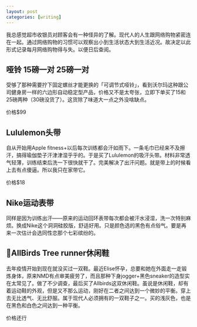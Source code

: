 ```yaml
---
layout: post
categories: [writing]
---
```


我总感觉超市收银员对顾客会有一种怪异的了解。现代人的人生跟网络购物紧密连在一起。通过网络购物的习惯可以观察出小到生活状态大到生活近况。故决定以此形式记录每月网络购物得与失。以便日后查阅。

## 哑铃 15磅一对 25磅一对

受够了那种需要拧下固定螺丝才能更换的「可调节式哑铃」，看到沃尔玛这种跟公司健身房一样的六边形自动稳定型产品，价格又不是太夸张，立即下单买了15和25磅两种（30磅没货了）。这货除了味道大一点之外没啥缺点。

价格$99

## Lululemon头带

自从开始用Apple fitness+以后每次训练都会汗如雨下。一条毛巾已经来不及擦汗，搞得瑜伽垫子汗津津湿乎乎的。于是买了Lululemon的吸汗头带。材料非常透气轻薄，训练结束后洗一下很快就干了。完美解决了出汗问题。就是带上的时候看上去有点傻逼。所以我只在家带它。

价格$18

## Nike运动表带

同样是因为训练出汗——原来的运动回环表带每次都会被汗水浸湿，洗一次特别麻烦。换成Nike这个洞洞硅胶版，舒适好用。只是颜色选的黑色有点俗气。要是再来一次估计会选同性恋那个七彩缤纷的。

## AllBirds Tree runner休闲鞋

去年疫情开始到现在就没买过一双鞋。最近Elise怀孕，总要和她在外面走一走锻炼身体，原来NMD有点审美疲劳了，而且那种下身jogger+黑色sneaker的造型实在太常见了。做了不少调查，最后买了Allbirds这双休闲鞋。虽说是休闲鞋，却有着运动鞋的外观，但是又不那么运动，刚好在二者之间达到一个微妙的平衡。穿上去无比透气、无比舒服。属于现代人必须拥有的一双鞋子之一。买的浅灰色，也是在黑色和白色之间达到一种平衡。

价格还行